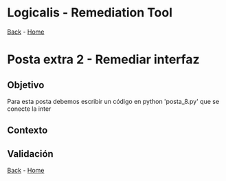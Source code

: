 # Logicalis - Remediation Tool

[Back](PF1.md) - [Home](../README.md)

# Posta extra 2 - Remediar interfaz
## Objetivo
Para esta posta debemos escribir un código en python 'posta_8.py' que se conecte la inter

## Contexto


## Validación


[Back](PF1.md) - [Home](../README.md)
